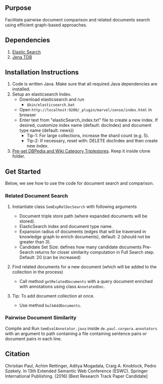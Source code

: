 ## Purpose 

Facilitate pairwise document comparison and related documents search using efficient graph-based approaches.

## Dependencies

1. [Elastic Search](https://www.elastic.co/downloads/elasticsearch)
2. [Jena TDB](https://jena.apache.org/documentation/tdb/)


## Installation Instructions

1. Code is written Java. Make sure that all required Java dependencies are installed.
2. Setup an elasticsearch Index.
	* Download elasticsearch and run
		* `$bin/elasticsearch.bat`
	* Open `http://localhost:9200/_plugin/marvel/sense/index.html` in browser
	* Enter text from "elasticSearch\_index.txt" file to create a new index. If desired, customize index name (default: docIndex) and document type name (default: news))
		* Tip-1: For large collections, increase the shard count (e.g. 5).
		* Tip-2: If necessary, reset with: DELETE docIndex and then create new index.
3. [Pre-set DBPedia and Wiki Category Triplestores](). Keep it inside clone folder.

## Get Started

Below, we see how to use the code for document search and comparison.

### Related Document Search

1. Instantiate class `SemExpRelDocSearch` with following arguments 
	* Document triple store path (where expanded documents will be stored).
	* ElasticSearch index and document type name.
	* Expansion radius of documents (edges that will be traversed in knowledge graph to enrich documents), default: 2 (should not be greater than 3).
	* Candidate Set Size: defines how many candidate documents Pre-Search returns for closer similarity computation in Full Search step. Default: 20 (can be increased)

2. Find related documents for a new document (which will be added to the collection in the process)
	* Call method `getRelatedDocuments` with a query document enriched with annotations using class `AnnotatedDoc`.

3. Tip: To add document collection at once.
	* Use method `bulkAddDocuments`.

		
### Pairwise Document Similarity 

Compile and Run `SemEvalAnnotator.java` inside `de.paul.corpora.annotators` with an argument to path containing a file containing sentence pairs or document pairs in 
each line.


## Citation

Christian Paul, Achim Rettinger, Aditya Mogadala, Craig A. Knoblock, Pedro Szekely. In 13th Extended Semantic Web Conference (ESWC). Springer International Publishing. (2016) [Best Research Track Paper Candidate]

